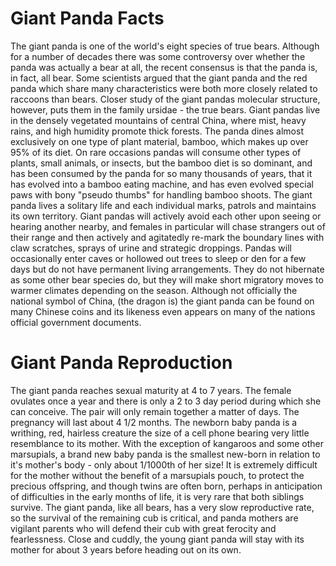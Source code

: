 # Giant Panda Facts
The giant panda is one of the world's eight species of true bears.
Although for a number of decades there was some controversy over whether the panda was actually a bear at all, the recent consensus is that the panda is, in fact, all bear. 
Some scientists argued that the giant panda and the red panda which share many characteristics were both more closely related to raccoons than bears. Closer study of the giant pandas molecular structure, however, puts them in the family ursidae - the true bears.
Giant pandas live in the densely vegetated mountains of central China, where mist, heavy rains, and high humidity promote thick forests.
The panda dines almost exclusively on one type of plant material, bamboo, which makes up over 95% of its diet. On rare occasions pandas will consume other types of plants, small animals, or insects, but the bamboo diet is so dominant, and has been consumed by the panda for so many thousands of years, that it has evolved into a bamboo eating machine, and has even evolved special paws with bony "pseudo thumbs" for handling bamboo shoots.
The giant panda lives a solitary life and each individual marks, patrols and maintains its own territory. Giant pandas will actively avoid each other upon seeing or hearing another nearby, and females in particular will chase strangers out of their range and then actively and agitatedly re-mark the boundary lines with claw scratches, sprays of urine and strategic droppings.
Pandas will occasionally enter caves or hollowed out trees to sleep or den for a few days but do not have permanent living arrangements. They do not hibernate as some other bear species do, but they will make short migratory moves to warmer climates depending on the season.
Although not officially the national symbol of China, (the dragon is) the giant panda can be found on many Chinese coins and its likeness even appears on many of the nations official government documents.
# Giant Panda Reproduction
The giant panda reaches sexual maturity at 4 to 7 years. The female ovulates once a year and there is only a 2 to 3 day period during which she can conceive.
The pair will only remain together a matter of days. The pregnancy will last about 4 1/2 months. The newborn baby panda is a writhing, red, hairless creature the size of a cell phone bearing very little resemblance to its mother.
With the exception of kangaroos and some other marsupials, a brand new baby panda is the smallest new-born in relation to it's mother's body - only about 1/1000th of her size! It is extremely difficult for the mother without the benefit of a marsupials pouch, to protect the precious offspring, and though twins are often born, perhaps in anticipation of difficulties in the early months of life, it is very rare that both siblings survive.
The giant panda, like all bears, has a very slow reproductive rate, so the survival of the remaining cub is critical, and panda mothers are vigilant parents who will defend their cub with great ferocity and fearlessness. Close and cuddly, the young giant panda will stay with its mother for about 3 years before heading out on its own.

